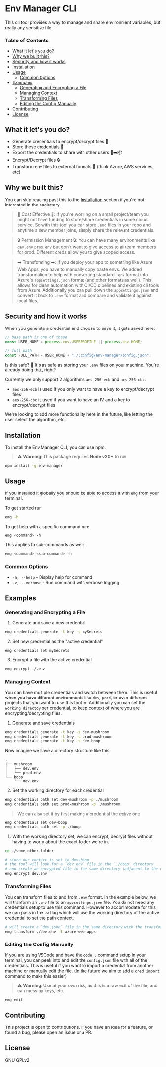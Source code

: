 <!-- omit in toc -->
# Env Manager CLI

This cli tool provides a way to manage and share environment variables, but really any sensitive file.

<!-- omit in toc -->
### Table of Contents
- [What it let's you do?](#what-it-lets-you-do)
- [Why we built this?](#why-we-built-this)
- [Security and how it works](#security-and-how-it-works)
- [Installation](#installation)
- [Usage](#usage)
  - [Common Options](#common-options)
- [Examples](#examples)
  - [Generating and Encrypting a File](#generating-and-encrypting-a-file)
  - [Managing Context](#managing-context)
  - [Transforming Files](#transforming-files)
  - [Editing the Config Manually](#editing-the-config-manually)
- [Contributing](#contributing)
- [License](#license)

<a id="what-it-do"></a>
## What it let's you do?

- Generate credentials to encrypt/decrypt files 🔑
- Store these credentials 📃
- Export the credentials to share with other users 📃➡️📦
- Encrypt/Decrypt files 🔒
- Transform env files to external formats 🔄 (think Azure, AWS services, etc)

<a id="why-its-made"></a>
## Why we built this?

You can skip reading past this to the [Installation](#installation) section if you're not interested in the backstory.

> 💸 Cost Effective 💸: If you're working on a small project/team you might not have funding to store/share credentials in some cloud service. So with this tool you can store `.enc` files in your repo and anytime a new member joins, simply share the relevant credentials.

> 🔒 Permission Management 🔒: You can have many environments like `dev.env` `prod.env` but don't want to give access to all team members for prod. Different creds allow you to give scoped access.

> ➡️ Transforming ➡️: If you deploy your app to something like Azure Web Apps, you have to manually copy paste envs. We added transformation to help with converting standard `.env` format into Azure's `appsettings.json` format (and other formats as well). This allows for clean automation with CI/CD pipelines and existing cli tools from Azure. Additionally you can pull down the `appsettings.json` and convert it back to `.env` format and compare and validate it against local files.

<a id="security"></a>
## Security and how it works

When you generate a credential and choose to save it, it gets saved here:

```js
// base path is one of these
const USER_HOME = process.env.USERPROFILE || process.env.HOME;

// full path
const FULL_PATH = USER_HOME + "./.config/env-manager/config.json";
```

Is this safe? 🤔 It's as safe as storing your `.env` files on your machine. You're already doing that, right?

Currently we only support 2 algorithms `aes-256-ecb` and `aes-256-cbc`.

- `aes-256-ecb` is used if you only want to have a key to encrypt/decrypt files
- `aes-256-cbc` is used if you want to have an IV and a key to encrypt/decrypt files

We're looking to add more functionality here in the future, like letting the user select the algorithm, etc.

## Installation

To install the Env Manager CLI, you can use npm:

> ⚠️ **Warning**: This package requires **Node v20+** to run

```bash
npm install -g env-manager
```

## Usage

If you installed it globally you should be able to access it with `emg` from your terminal.

To get started run:

```bash
emg -h
```

To get help with a specific command run:

```bash
emg <command> -h
```

This applies to sub-commands as well:

```bash
emg <command> <sub-command> -h
```

### Common Options

- `-h, --help` - Display help for command
- `-v, --verbose` - Run command with verbose logging

## Examples

### Generating and Encrypting a File

1. Generate and save a new credential

```bash
emg credentials generate -t key -s mySecrets
```

2. Set new credential as the "active credential"

```bash
emg credentials set mySecrets
```

3. Encrypt a file with the active credential

```bash
emg encrypt ./.env
```

### Managing Context

You can have multiple credentials and switch between them. This is useful when you have different environments like `dev`, `prod`, or even different projects that you want to use this tool in. Additionally you can set the `working directoy` per credential, to keep context of where you are encrypting/decrypting files.

1. Generate and save credentials

```bash
emg credentials generate -t key -s dev-mushroom
emg credentials generate -t key -s prod-mushroom
emg credentials generate -t key -s dev-boop
```

Now imagine we have a directory structure like this:

```
.
├── mushroom
│   ├── dev.env
│   └── prod.env
└── boop
    └── dev.env
```

2. Set the working directory for each credential

```bash
emg credentials path set dev-mushroom -p ./mushroom
emg credentials path set prod-mushroom -p ./mushroom
```

> We can also set it by first making a credential the _active_ one

```bash
emg credentials set dev-boop
emg credentials path set -p ./boop
```

1. With the working directory set, we can encrypt, decrypt files without having to worry about the exact folder we're in.

```bash
cd ./some-other-folder

# since our context is set to dev-boop
# the tool will look for a `dev.env` file in the `./boop` directory
# and create an encrypted file in the same directory (adjacent to the original file)
emg encrypt dev.env
```

### Transforming Files

You can transform files to and from `.env` format. In the example below, we will tranform an `.env` file to an `appsettings.json` file. You do not need any credentials setup to use this command. However to accommodate for this we can pass in the `-w` flag which will use the working directory of the active credential to set the path context.

```bash
# will create a `dev.json` file in the same directory with the transformed content
emg transform ./dev.env -f azure-web-apps
```

### Editing the Config Manually

If you are using VSCode and have the `code .` command setup in your terminal, you can peek into and edit the `config.json` file with all of the credentials. This is useful if you want to import a credential from another machine or manually edit the file. (In the future we aim to add a `cred import` command to make this easier)

> ⚠️ **Warning**: Use at your own risk, as this is a raw edit of the file, and can mess up keys, etc.

```bash
emg edit
```


## Contributing
This project is open to contributions. If you have an idea for a feature, or found a bug, please open an issue or a PR.

## License
GNU GPLv2